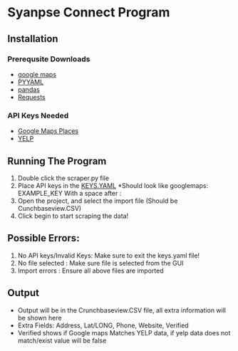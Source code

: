 # Syanpse Connect Program 

## Installation

### Prerequsite Downloads
* [google maps](https://pypi.org/project/googlemaps/)
* [PYYAML](https://pypi.org/project/PyYAML/)
* [pandas](https://pypi.org/project/pandas/)
* [Requests](https://pypi.org/project/requests/)
### API Keys Needed
* [Google Maps Places](https://developers.google.com/places/web-service/get-api-key)
* [YELP](https://www.yelp.com/developers)

## Running The Program
1. Double click the scraper.py file
2. Place API keys in the [KEYS.YAML](keys.yaml)
*Should look like googlemaps: EXAMPLE_KEY With a space after :
3. Open the project, and select the import file (Should be Cunchbaseview.CSV)
4. Click begin to start scraping the data!

## Possible Errors:
1. No API keys/Invalid Keys: Make sure to exit the keys.yaml file!
2. No file selected : Make sure file is selected from the GUI
3. Import errors : Ensure all above files are imported

## Output
* Output will be in the Crunchbaseview.CSV file, all extra information will be shown here
* Extra Fields: Address, Lat/LONG, Phone, Website, Verified
* Verified shows if Google maps Matches YELP data, if yelp data does not match/exist value will be false
